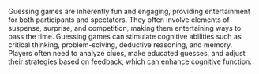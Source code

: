 Guessing games are inherently fun and engaging, providing entertainment for both participants and spectators. They often involve elements of suspense, surprise, and competition, making them entertaining ways to pass the time.
Guessing games can stimulate cognitive abilities such as critical thinking, problem-solving, deductive reasoning, and memory. Players often need to analyze clues, make educated guesses, and adjust their strategies based on feedback, which can enhance cognitive function.
